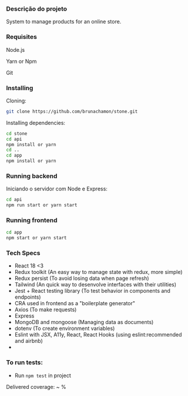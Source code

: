 ### Descrição do projeto

System to manage products for an online store.

### Requisites

Node.js

Yarn or Npm

Git

### Installing

Cloning:

```bash
git clone https://github.com/brunachamon/stone.git
```

Installing dependencies:

```bash
cd stone
cd api
npm install or yarn
cd ..
cd app
npm install or yarn
```

### Running backend

Iniciando o servidor com Node e Express:

```bash
cd api
npm run start or yarn start
```

### Running frontend

```bash
cd app
npm start or yarn start
```

### Tech Specs

- React 18 <3
- Redux toolkit (An easy way to manage state with redux, more simple)
- Redux persist (To avoid losing data when page refresh)
- Tailwind (An quick way to desenvolve interfaces with their utilities)
- Jest + React testing library (To test behavior in components and endpoints)
- CRA used in frontend as a "boilerplate generator"
- Axios (To make requests)
- Express
- MongoDB and mongoose (Managing data as documents)
- dotenv (To create environment variables)
- Eslint with JSX, A11y, React, React Hooks (using eslint:recommended and airbnb)
-

### To run tests:

- Run `npm test` in project

Delivered coverage: ~ %
